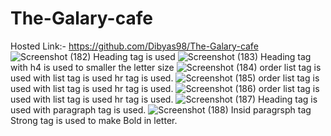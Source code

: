 # The-Galary-cafe
Hosted Link:- https://github.com/Dibyas98/The-Galary-cafe
![Screenshot (182)](https://github.com/Dibyas98/The-Galary-cafe/assets/125633895/22bb112e-8840-47bd-b69c-fce72abb7829)
Heading tag is used
![Screenshot (183)](https://github.com/Dibyas98/The-Galary-cafe/assets/125633895/b3930823-e5c5-4bfd-83e8-0167f0dfe471)
Heading tag with h4 is used to smaller the letter size
![Screenshot (184)](https://github.com/Dibyas98/The-Galary-cafe/assets/125633895/c8c8279b-72e4-498a-83fa-2f0305fc6932)
order list tag is used with list tag is used hr tag is used.
![Screenshot (185)](https://github.com/Dibyas98/The-Galary-cafe/assets/125633895/4b20b7a6-bca3-4684-abe8-e203053f5b44)
order list tag is used with list tag is used hr tag is used.
![Screenshot (186)](https://github.com/Dibyas98/The-Galary-cafe/assets/125633895/01aec43a-b9fa-4052-bb93-aa11fac02fca)
order list tag is used with list tag is used hr tag is used.
![Screenshot (187)](https://github.com/Dibyas98/The-Galary-cafe/assets/125633895/8822308e-d261-444f-9d0f-6e22cc1c1b5f)
Heading tag is used with paragraph tag is used.
![Screenshot (188)](https://github.com/Dibyas98/The-Galary-cafe/assets/125633895/32434e70-624d-4dfa-b5a4-1091a57cda8b)
Insid paragrsph tag Strong tag is used to make Bold in letter.
